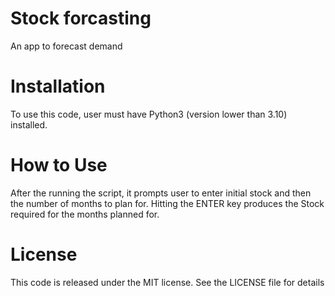 # Stock forcasting
An app to forecast demand

# Installation
To use this code, user must have Python3 (version lower than 3.10) installed. 

# How to Use
After the running the script, it prompts user to enter initial stock and then the number of months to plan for. Hitting the ENTER key produces the Stock required for the months planned for.

# License
This code is released under the MIT license. See the LICENSE file for details